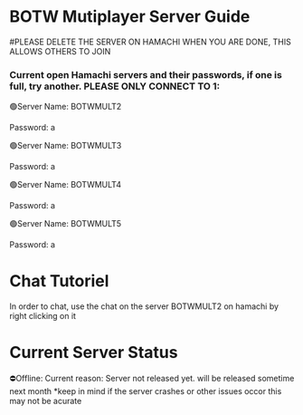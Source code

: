 # BOTW Mutiplayer Server Guide
#PLEASE DELETE THE SERVER ON HAMACHI WHEN YOU ARE DONE, THIS ALLOWS OTHERS TO JOIN

### Current open Hamachi servers and their passwords, if one is full, try another. PLEASE ONLY CONNECT TO 1:

🟢Server Name: BOTWMULT2

Password: a



🟢Server Name: BOTWMULT3

Password: a



🟢Server Name: BOTWMULT4

Password: a



🟢Server Name: BOTWMULT5

Password: a

# Chat Tutoriel
In order to chat, use the chat on the server BOTWMULT2 on hamachi by right clicking on it

# Current Server Status
⛔Offline: 
Current reason: Server not released yet. will be released sometime next month
*keep in mind if the server crashes or other issues occor this may not be acurate
